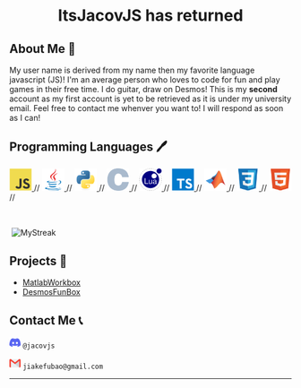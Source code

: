 <h1 align="center">ItsJacovJS has returned</h1>

## About Me 🚀

My user name is derived from my name then my favorite language javascript (JS)! I'm an average person who loves to code for fun and play games in their free time. I do guitar, draw on Desmos! This is my **second** account as my first account is yet to be retrieved as it is under my university email. Feel free to contact me whenver you want to! I will respond as soon as I can!

## Programming Languages 🖊️
</a> <a href="https://developer.mozilla.org/en-US/docs/Web/JavaScript" target="_blank" rel="noreferrer">
  <img src="https://raw.githubusercontent.com/devicons/devicon/master/icons/javascript/javascript-original.svg" alt="JavaScript" width="40" height="40"/> 
</a> //
</a> <a href="https://docs.oracle.com/en/java/" target="_blank" rel="noreferrer">
  <img src="https://raw.githubusercontent.com/devicons/devicon/master/icons/java/java-original.svg" alt="Java" width="40" height="40"/> 
</a> //
<a href="https://www.python.org/" target="_blank" rel="noreferrer">
  <img src="https://raw.githubusercontent.com/devicons/devicon/master/icons/python/python-original.svg" alt="Python" width="40" height="40"/> 
</a> //
<a href="https://www.cprogramming.com/" target="_blank" rel="noreferrer"> <img src="https://raw.githubusercontent.com/devicons/devicon/master/icons/c/c-original.svg" alt="c" width="40" height="40"/> 
</a> //
<a href="https://www.lua.org/" target="_blank" rel="noreferrer">
  <img src="https://raw.githubusercontent.com/devicons/devicon/master/icons/lua/lua-original.svg" alt="Lua" width="40" height="40"/> 
</a> //
  </a> <a href="https://www.typescriptlang.org/docs/" target="_blank" rel="noreferrer">
  <img src="https://raw.githubusercontent.com/devicons/devicon/master/icons/typescript/typescript-original.svg" alt="TypeScript" width="40" height="40"/>
</a> //
  </a> <a href="https://www.matlab.mathworks.com/" target="_blank" rel="noreferrer">
  <img src="https://raw.githubusercontent.com/devicons/devicon/master/icons/matlab/matlab-original.svg" alt="Matlab" width="40" height="40"/>
</a> //
<a href="" target="_blank" rel="noreferrer">
  <img src="https://raw.githubusercontent.com/devicons/devicon/master/icons/css3/css3-original.svg" alt="CSS" width="40" height="40"/> </a> <a href="https://developer.mozilla.org/en-US/docs/Web/CSS/" target="_blank" rel="noreferrer">
</a> //
</a> <a href="https://developer.mozilla.org/en-US/docs/Web/HTML" target="_blank" rel="noreferrer">
  <img src="https://raw.githubusercontent.com/devicons/devicon/master/icons/html5/html5-original.svg" alt="HTML" width="40" height="40"/> 
</a> //


<br/>

<p>&nbsp;<img align="center" src="https://streak-stats.demolab.com/?user=ItsJacovJS&theme=highcontrast" alt="MyStreak" /></p>

## Projects 🎁 
* [MatlabWorkbox](https://github.com/ItsJacovJS/MatlabWorkbox) 
* [DesmosFunBox](https://github.com/ItsJacovJS/DesmosFunBox)


## Contact Me 📞

</a>  <img src="https://github.com/ItsJacovJS/itsjacovjs/blob/main/icons/discord.png?raw=true" alt="Discord" width="20" height="20"/> `@jacovjs` </a>

</a>  <img src="https://github.com/ItsJacovJS/itsjacovjs/blob/main/icons/gmail.png?raw=true" alt="Discord" width="20" height="20"/> `jiakefubao@gmail.com` </a>

----
